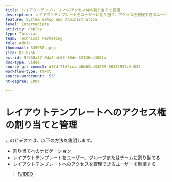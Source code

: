 ```yaml
---
title: レイアウトテンプレートへのアクセス権の割り当てと管理
description: レイアウトテンプレートをユーザーに割り当て、アクセスを管理できるユーザーを制御する方法について説明します。
feature: System Setup and Administration
level: Intermediate
activity: deploy
type: Tutorial
team: Technical Marketing
role: Admin
thumbnail: 335080.jpeg
jira: KT-8766
exl-id: 9f250af7-0da4-4e50-80de-52136dc350fa
doc-type: video
source-git-commit: d17df7162ccaab6b62db34209f50131927c0a532
workflow-type: tm+mt
source-wordcount: '53'
ht-degree: 100%

---
```


# レイアウトテンプレートへのアクセス権の割り当てと管理

このビデオでは、以下の方法を説明します。

* 割り当てへのナビゲーション
* レイアウトテンプレートをユーザー、グループまたはチームに割り当てる
* レイアウトテンプレートへのアクセスを管理できるユーザーを制御する

>[!VIDEO](https://video.tv.adobe.com/v/335080/?quality=12&learn=on&enablevpops)
